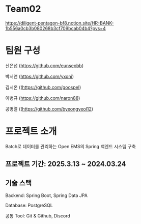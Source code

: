 # Team02

https://diligent-pentagon-bf8.notion.site/HR-BANK-1b556a0cb3b080268b3cf709bcab04b4?pvs=4

# 팀원 구성
신은섭 (https://github.com/eunseobb)

박서연 (https://github.com/yxoni)

김시온 ((https://github.com/goospel)

이병규 (https://github.com/naron88)

공병열 ((https://github.com/byeongyeol12)

# 프로젝트 소개
Batch로 데이터를 관리하는 Open EMS의 Spring 백엔드 시스템 구축

## 프로젝트 기간: 2025.3.13 ~ 2024.03.24

## 기술 스택

Backend: Spring Boot, Spring Data JPA

Database: PostgreSQL

공통 Tool: Git & Github, Discord
